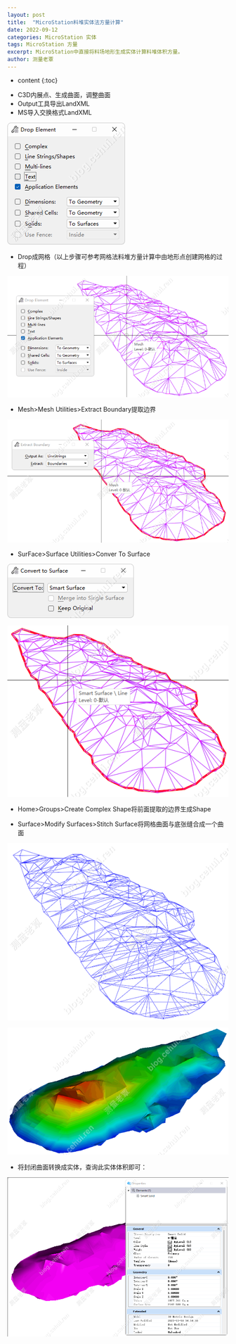 ```yaml
---
layout: post
title:  "MicroStation料堆实体法方量计算"
date: 2022-09-12
categories: MicroStation 实体
tags: MicroStation 方量
excerpt: MicroStation中直接将料场地形生成实体计算料堆体积方量。
author: 测量老覃
---
```

* content
{:toc}

- C3D内展点、生成曲面，调整曲面
- Output工具导出LandXML
- MS导入交换格式LandXML
  
![](/img/2022/2022-09-12-08-52-39.png)

- Drop成网格（以上步骤可参考网格法料堆方量计算中由地形点创建网格的过程）

![](/img/2022/2022-09-12-08-53-00.png)

- Mesh>Mesh Utilities>Extract Boundary提取边界

![](/img/2022/2022-09-12-08-53-10.png)

- SurFace>Surface Utilities>Conver To Surface
 
![](/img/2022/2022-09-12-08-53-21.png)
 
![](/img/2022/2022-09-12-08-53-32.png)

- Home>Groups>Create Complex Shape将前面提取的边界生成Shape

- Surface>Modify Surfaces>Stitch Surface将网格曲面与底张缝合成一个曲面

![](/img/2022/2022-09-12-08-54-47.png)

![](/img/2022/2022-09-12-08-54-55.png)
 
- 将封闭曲面转换成实体，查询此实体体积即可：
 
![](/img/2022/2022-09-12-08-55-02.png)